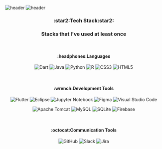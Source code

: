 ![header](https://capsule-render.vercel.app/api?text=Saerom%20Kim&height=200&type=Waving&color=gradient)
![header](https://capsule-render.vercel.app/api?text=Welcome%20My%20Workspace&height=20&type=transparent&color=gradient&fontSize=20&fontColor=782099&animation=fadeIn)

<h3 align = center>:star2:Tech Stack:star2:</h3>
<h3 align = center> Stacks that I've used at least once</h3><br>

<h4 align = center> :headphones:Languages </h4>
  
  <div align = center>
  
  ![Dart](https://img.shields.io/badge/Dart-%230175C2.svg?style=flat-square&logo=dart&logoColor=white&fontAlign=100)
  ![Java](https://img.shields.io/badge/Java-%23ED8B00.svg?style=flat-square&logo=java&logoColor=white&fontAlign=100)
  ![Python](https://img.shields.io/badge/Python-3670A0?style=flat-square&logo=python&logoColor=ffdd54)
  ![R](https://img.shields.io/badge/R-%23276DC3.svg?style=flat-square&logo=r&logoColor=white)
  ![CSS3](https://img.shields.io/badge/CSS3-%231572B6.svg?style=flat-square&logo=css3&logoColor=white)
  ![HTML5](https://img.shields.io/badge/HTML5-%23E34F26.svg?style=flat-square&logo=html5&logoColor=white)

  
</div><br>

<h4 align = center> :wrench:Development Tools </h4>

<div align = center>
  
  ![Flutter](https://img.shields.io/badge/Flutter-%2302569B.svg?style=flat-square&logo=Flutter&logoColor=white)
  ![Eclipse](https://img.shields.io/badge/Eclipse-%23FE7A16.svg?style=flat-square&logo=Eclipse&logoColor=white)
  ![Jupyter Notebook](https://img.shields.io/badge/Jupyter-%23FA0F00.svg?style=flat-square&logo=jupyter&logoColor=white)
  ![Figma](https://img.shields.io/badge/Figma-%23F24E1E.svg?style=flat-square&logo=figma&logoColor=white)
  ![Visual Studio Code](https://img.shields.io/badge/VS%20Code-007ACC.svg?style=flat-square&logo=visual-studio-code&logoColor=white)


  
  ![Apache Tomcat](https://img.shields.io/badge/Apache%20Tomcat-F8DC75.svg?style=flat-square&logo=Apache%20Tomcat&logoColor=black)
  ![MySQL](https://img.shields.io/badge/MySQL-%2300f.svg?style=flat-square&logo=mysql&logoColor=white)
  ![SQLite](https://img.shields.io/badge/SQLite-%2307405e.svg?style=flat-square&logo=sqlite&logoColor=white)
  ![Firebase](https://img.shields.io/badge/Firebase-%23039BE5.svg?style=flat-square&logo=firebase)


</div><br>


<h4 align = center> :octocat:Communication Tools </h4>

<div align = center>

  ![GitHub](https://img.shields.io/badge/Github-%23121011.svg?style=flat-square&logo=github&logoColor=white)
  ![Slack](https://img.shields.io/badge/Slack-4A154B?style=flat-square&logo=slack&logoColor=white)
  ![Jira](https://img.shields.io/badge/Jira-0052CC?style=flat-square&logo=Jira&logoColor=white)

</div><br>

<!-- 
![Dart](https://img.shields.io/badge/dart-%230175C2.svg?style=for-the-badge&logo=dart&logoColor=white)
![Flutter](https://img.shields.io/badge/Flutter-%2302569B.svg?style=for-the-badge&logo=Flutter&logoColor=white)
![MySQL](https://img.shields.io/badge/mysql-%2300f.svg?style=for-the-badge&logo=mysql&logoColor=white)
![SQLite](https://img.shields.io/badge/sqlite-%2307405e.svg?style=for-the-badge&logo=sqlite&logoColor=white)
![Firebase](https://img.shields.io/badge/firebase-%23039BE5.svg?style=for-the-badge&logo=firebase)
![C](https://img.shields.io/badge/c-%2300599C.svg?style=for-the-badge&logo=c&logoColor=white)
![CSS3](https://img.shields.io/badge/css3-%231572B6.svg?style=for-the-badge&logo=css3&logoColor=white)
![HTML5](https://img.shields.io/badge/html5-%23E34F26.svg?style=for-the-badge&logo=html5&logoColor=white)
![Java](https://img.shields.io/badge/java-%23ED8B00.svg?style=for-the-badge&logo=java&logoColor=white)
![JavaScript](https://img.shields.io/badge/javascript-%23323330.svg?style=for-the-badge&logo=javascript&logoColor=%23F7DF1E)
![Eclipse](https://img.shields.io/badge/Eclipse-FE7A16.svg?style=for-the-badge&logo=Eclipse&logoColor=white)
![Python](https://img.shields.io/badge/python-3670A0?style=for-the-badge&logo=python&logoColor=ffdd54)
![R](https://img.shields.io/badge/r-%23276DC3.svg?style=for-the-badge&logo=r&logoColor=white)
![Jupyter Notebook](https://img.shields.io/badge/jupyter-%23FA0F00.svg?style=for-the-badge&logo=jupyter&logoColor=white)
![Figma](https://img.shields.io/badge/figma-%23F24E1E.svg?style=for-the-badge&logo=figma&logoColor=white)
![Visual Studio](https://img.shields.io/badge/Visual%20Studio-5C2D91.svg?style=for-the-badge&logo=visual-studio&logoColor=white)
![Xcode](https://img.shields.io/badge/Xcode-007ACC?style=for-the-badge&logo=Xcode&logoColor=white)
![GitHub](https://img.shields.io/badge/github-%23121011.svg?style=for-the-badge&logo=github&logoColor=white)
![Slack](https://img.shields.io/badge/Slack-4A154B?style=for-the-badge&logo=slack&logoColor=white)
![Firebase](https://img.shields.io/badge/firebase-%23039BE5.svg?style=for-the-badge&logo=firebase)
![Apache](https://img.shields.io/badge/apache-%23D42029.svg?style=for-the-badge&logo=apache&logoColor=white)
-->


